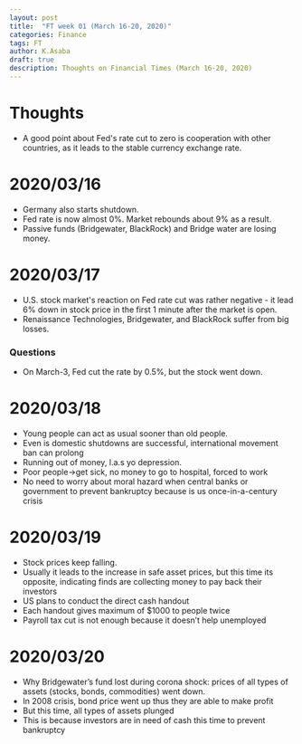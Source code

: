 ```yaml
---
layout: post
title:  "FT week 01 (March 16-20, 2020)"
categories: Finance
tags: FT
author: K.Asaba
draft: true
description: Thoughts on Financial Times (March 16-20, 2020)
---
```


# Thoughts
- A good point about Fed's rate cut to zero is cooperation with other countries, as it leads to the stable currency exchange rate.

# 2020/03/16

- Germany also starts shutdown.
- Fed rate is now almost 0%. Market rebounds about 9% as a result.
- Passive funds (Bridgewater, BlackRock) and Bridge water are losing money.



# 2020/03/17
- U.S. stock market's reaction on Fed rate cut was rather negative - it lead 6% down in stock price in the first 1 minute after the market is open. 
- Renaissance Technologies, Bridgewater, and  BlackRock suffer from big losses.

### Questions
- On March-3, Fed cut the rate by 0.5%, but the stock went down. 


# 2020/03/18

- Young people can act as usual sooner than old people.
- Even is domestic shutdowns are successful, international movement ban can prolong
- Running out of money, l.a.s yo depression.
- Poor people→get sick, no money to go to hospital, forced to work
- No need to worry about moral hazard when central banks or government to prevent bankruptcy because is us once-in-a-century crisis


# 2020/03/19
- Stock prices keep falling.
- Usually it leads to the increase in safe asset prices, but this time its opposite, indicating finds are collecting money to pay back their investors
- US plans to conduct the direct cash handout
- Each handout gives maximum of $1000 to people twice
- Payroll tax cut is not enough because it doesn’t help unemployed

# 2020/03/20
- Why Bridgewater’s fund lost during corona shock: prices of all types of assets (stocks, bonds, commodities) went down.
- In 2008 crisis, bond price went up thus they are able to make profit
- But this time, all types of assets plunged
- This is because investors are in need of cash this time to prevent bankruptcy

